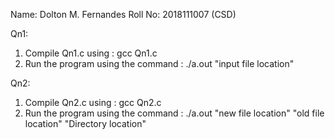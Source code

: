 Name: Dolton M. Fernandes
Roll No: 2018111007 (CSD)

Qn1:

1) Compile Qn1.c using : gcc Qn1.c
2) Run the program using the command : ./a.out "input file location"

Qn2:

1) Compile Qn2.c using : gcc Qn2.c
2) Run the program using the command : ./a.out "new file location" "old file location" "Directory location"
